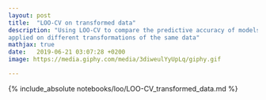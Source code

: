 ```yaml
---
layout: post
title:  "LOO-CV on transformed data"
description: "Using LOO-CV to compare the predictive accuracy of models
applied on different transformations of the same data"
mathjax: true
date:   2019-06-21 03:07:28 +0200
image: https://media.giphy.com/media/3diweulYyUpLq/giphy.gif

---
```


{% include_absolute notebooks/loo/LOO-CV_transformed_data.md %}
